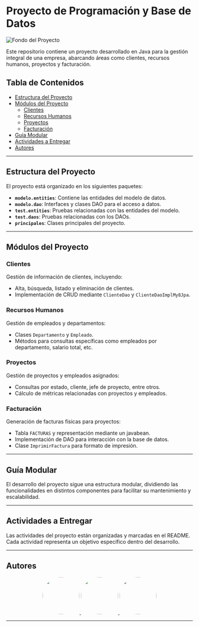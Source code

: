 # Proyecto de Programación y Base de Datos

![Fondo del Proyecto](https://github.com/deperdomo/RepasoGithub/blob/main/otros/fotos/Fondo_1.png)

Este repositorio contiene un proyecto desarrollado en Java para la gestión integral de una empresa, abarcando áreas como clientes, recursos humanos, proyectos y facturación.

## Tabla de Contenidos

- [Estructura del Proyecto](#estructura-del-proyecto)
- [Módulos del Proyecto](#módulos-del-proyecto)
  - [Clientes](#clientes)
  - [Recursos Humanos](#recursos-humanos)
  - [Proyectos](#proyectos)
  - [Facturación](#facturación)
- [Guía Modular](#guía-modular)
- [Actividades a Entregar](#actividades-a-entregar)
- [Autores](#autores)

---

## Estructura del Proyecto

El proyecto está organizado en los siguientes paquetes:

- **`modelo.entities`**: Contiene las entidades del modelo de datos.
- **`modelo.dao`**: Interfaces y clases DAO para el acceso a datos.
- **`test.entities`**: Pruebas relacionadas con las entidades del modelo.
- **`test.daos`**: Pruebas relacionadas con los DAOs.
- **`principales`**: Clases principales del proyecto.

---

## Módulos del Proyecto

### Clientes

Gestión de información de clientes, incluyendo:

- Alta, búsqueda, listado y eliminación de clientes.
- Implementación de CRUD mediante `ClienteDao` y `ClienteDaoImplMy8Jpa`.

### Recursos Humanos

Gestión de empleados y departamentos:

- Clases `Departamento` y `Empleado`.
- Métodos para consultas específicas como empleados por departamento, salario total, etc.

### Proyectos

Gestión de proyectos y empleados asignados:

- Consultas por estado, cliente, jefe de proyecto, entre otros.
- Cálculo de métricas relacionadas con proyectos y empleados.

### Facturación

Generación de facturas físicas para proyectos:

- Tabla `FACTURAS` y representación mediante un javabean.
- Implementación de DAO para interacción con la base de datos.
- Clase `ImprimirFactura` para formato de impresión.

---

## Guía Modular

El desarrollo del proyecto sigue una estructura modular, dividiendo las funcionalidades en distintos componentes para facilitar su mantenimiento y escalabilidad.

---

## Actividades a Entregar

Las actividades del proyecto están organizadas y marcadas en el README. Cada actividad representa un objetivo específico dentro del desarrollo.

---

## Autores

<div align="center">
    <a href="https://github.com/deperdomo">
        <img src="https://avatars.githubusercontent.com/u/148397340?s=96&v=4" width="100px" height="100px" style="border-radius: 50%;">
    </a>
    <a href="https://github.com/DiegoMartzG">
        <img src="https://avatars.githubusercontent.com/u/150907836?v=4" width="100px" height="100px" style="border-radius: 50%;">
    </a>
    <a href="https://github.com/rubenperaita">
        <img src="https://avatars.githubusercontent.com/u/72934096?v=4" width="100px" height="100px" style="border-radius: 50%;">
    </a>
</div>

---
